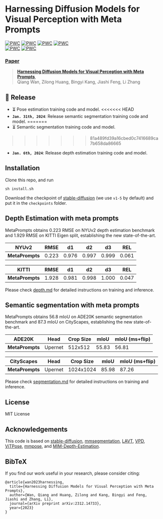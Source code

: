 # Harnessing Diffusion Models for Visual Perception with Meta Prompts

[![PWC](https://img.shields.io/endpoint.svg?url=https://paperswithcode.com/badge/harnessing-diffusion-models-for-visual/monocular-depth-estimation-on-nyu-depth-v2)](https://paperswithcode.com/sota/monocular-depth-estimation-on-nyu-depth-v2?p=harnessing-diffusion-models-for-visual)
[![PWC](https://img.shields.io/endpoint.svg?url=https://paperswithcode.com/badge/harnessing-diffusion-models-for-visual/monocular-depth-estimation-on-kitti-eigen)](https://paperswithcode.com/sota/monocular-depth-estimation-on-kitti-eigen?p=harnessing-diffusion-models-for-visual)
[![PWC](https://img.shields.io/endpoint.svg?url=https://paperswithcode.com/badge/harnessing-diffusion-models-for-visual/semantic-segmentation-on-cityscapes-val)](https://paperswithcode.com/sota/semantic-segmentation-on-cityscapes-val?p=harnessing-diffusion-models-for-visual)
[![PWC](https://img.shields.io/endpoint.svg?url=https://paperswithcode.com/badge/harnessing-diffusion-models-for-visual/semantic-segmentation-on-cityscapes)](https://paperswithcode.com/sota/semantic-segmentation-on-cityscapes?p=harnessing-diffusion-models-for-visual)                     
[![PWC](https://img.shields.io/endpoint.svg?url=https://paperswithcode.com/badge/harnessing-diffusion-models-for-visual/semantic-segmentation-on-ade20k)](https://paperswithcode.com/sota/semantic-segmentation-on-ade20k?p=harnessing-diffusion-models-for-visual)
[![PWC](https://img.shields.io/endpoint.svg?url=https://paperswithcode.com/badge/harnessing-diffusion-models-for-visual/pose-estimation-on-coco)](https://paperswithcode.com/sota/pose-estimation-on-coco?p=harnessing-diffusion-models-for-visual)

### [Paper](https://arxiv.org/abs/2312.14733)
> [**Harnessing Diffusion Models for Visual Perception with Meta Prompts**](https://arxiv.org/abs/2312.14733),            
> Qiang Wan, Zilong Huang, Bingyi Kang, Jiashi Feng, Li Zhang        

## 📸 Release

* ⏳ Pose estimation training code and model.
<<<<<<< HEAD
* **`Jan. 31th, 2024`**: Release semantic segmentation training code and model.
=======
* ⏳ Semantic segmentation training code and model.
>>>>>>> 81a489fd39a16cbed0c7416689ca7b658da86665
* **`Jan. 6th, 2024`**: Release depth estimation training code and model.

## Installation
Clone this repo, and run
```
sh install.sh
```
Download the checkpoint of [stable-diffusion](https://github.com/runwayml/stable-diffusion) (we use `v1-5` by default) and put it in the `checkpoints` folder.


## Depth Estimation with meta prompts
MetaPrompts obtains 0.223 RMSE on NYUv2 depth estimation benchmark and 1.929 RMSE on KITTI Eigen split, establishing the new state-of-the-art.

| NYUv2 | RMSE | d1 | d2 | d3 | REL  |
|-------------------|-------|-------|--------|--------|--------|
| **MetaPrompts** | 0.223 | 0.976 | 0.997 | 0.999 | 0.061 |

| KITTI | RMSE | d1 | d2 | d3 | REL  |
|-------------------|-------|-------|--------|--------|--------|
| **MetaPrompts** | 1.928 | 0.981 | 0.998 | 1.000 | 0.047 | 

Please check [depth.md](./depth/README.md) for detailed instructions on training and inference.

## Semantic segmentation with meta prompts
MetaPrompts obtains 56.8 mIoU on ADE20K semantic segmentation benchmark and 87.3 mIoU on CityScapes, establishing the new state-of-the-art.

| ADE20K | Head | Crop Size | mIoU | mIoU (ms+flip) |
|-------------------|-------|-------|--------|--------|
| **MetaPrompts** | Upernet | 512x512 | 55.83 | 56.81 |

| CityScapes | Head | Crop Size | mIoU | mIoU (ms+flip) |
|-------------------|-------|-------|--------|--------|
| **MetaPrompts** | Upernet | 1024x1024 | 85.98 | 87.26 | 


Please check [segmentation.md](./segmentation/README.md) for detailed instructions on training and inference.

## License
MIT License

## Acknowledgements
This code is based on [stable-diffusion](https://github.com/CompVis/stable-diffusion), [mmsegmentation](https://github.com/open-mmlab/mmsegmentation), [LAVT](https://github.com/yz93/LAVT-RIS), [VPD](https://github.com/wl-zhao/VPD), [ViTPose](https://github.com/ViTAE-Transformer/ViTPose), [mmpose](https://github.com/open-mmlab/mmpose), and [MIM-Depth-Estimation](https://github.com/SwinTransformer/MIM-Depth-Estimation).

## BibTeX
If you find our work useful in your research, please consider citing:
```
@article{wan2023harnessing,
  title={Harnessing Diffusion Models for Visual Perception with Meta Prompts},
  author={Wan, Qiang and Huang, Zilong and Kang, Bingyi and Feng, Jiashi and Zhang, Li},
  journal={arXiv preprint arXiv:2312.14733},
  year={2023}
}
```
